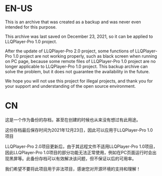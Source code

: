 # EN-US
This is an archive that was created as a backup and was never even intended for this purpose.

This archive was last saved on December 23, 2021, so it can be applied to LLQPlayer-Pro 1.0 project.

After the update of LLQPlayer-Pro 2.0 project, some functions of LLQPlayer-Pro 1.0 project are not working properly, such as black screen when running on PC page, because some remote files of LLQPlayer-Pro 1.0 project are no longer applicable to LLQPlayer-Pro 1.0 project. This backup archive can solve the problem, but it does not guarantee the availability in the future.

We hope you will not use this project for illegal projects, and thank you for your support and understanding of the open source environment.





# CN
这是一个作为备份的存档，甚至在创建的时候也从来没有想过有此用途。

这份存档最后保存时间为2021年12月23日，因此可以应用于LLQPlayer-Pro 1.0 项目

LLQPlayer-Pro 2.0项目更新后，由于其远程文件不适用LLQPlayer-Pro 1.0项目，因此LLQPlayer-Pro 1.0项目的部分功能无法正常使用，例如在PC页面运行时会出现黑屏等。此备份存档可以有效解决该问题，但不保证以后的可用率。

我们希望不要将此项目用于非法项目，感谢您对开源环境的支持和理解！
